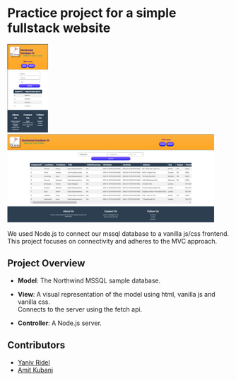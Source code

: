 # Practice project for a simple fullstack website   

[<img src="./assets/MobileView.png" height="200"/>](./assets/MobileView.png)
[<img src="./assets/DesktopView.png" height="200"/>](./assets/DesktopView.png)

We used Node.js to connect our mssql database to a vanilla js/css frontend. <br>
This project focuses on connectivity and adheres to the MVC approach.

## Project Overview
- **Model**: The Northwind MSSQL sample database.

- **View**: A visual representation of the model using html, vanilla js and vanilla css. <br>
            Connects to the server using the fetch api.

- **Controller**: A Node.js server.



## Contributors
- [Yaniv Ridel](https://github.com/Yanivridel)
- [Amit Kubani](https://github.com/AgitAgit)
